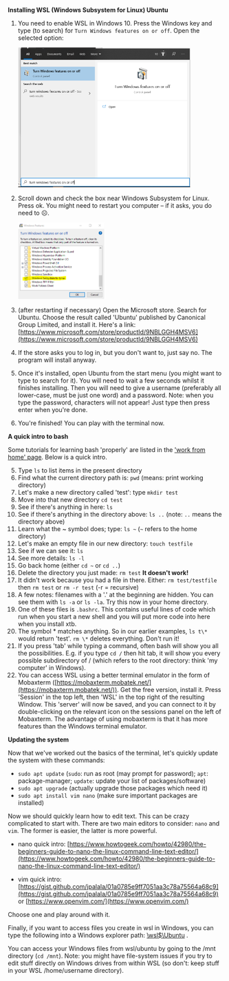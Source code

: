 **Installing WSL (Windows Subsystem for Linux) Ubuntu**

1. You need to enable WSL in Windows 10. Press the Windows key and type (to search) for `Turn Windows features on or off`. Open the selected option: 
    
    <img src="select-win-features.png" alt="Windows Features tool" width="400"/>  
1. Scroll down and check the box near Windows Subsystem for Linux. Press ok. You might need to restart you computer – if it asks, you do need to ☹. 
    
    <img src="select-wsl.png" alt="Choose to enable WSL" width="200"/>  
1. (after restarting if necessary) Open the Microsoft store. Search for Ubuntu. Choose the result called &#39;Ubuntu&#39; published by Canonical Group Limited, and install it. Here's a link: [https://www.microsoft.com/store/productId/9NBLGGH4MSV6](https://www.microsoft.com/store/productId/9NBLGGH4MSV6)
2. If the store asks you to log in, but you don't want to, just say no. The program will install anyway.
3. Once it's installed, open Ubuntu from the start menu (you might want to type to search for it). You will need to wait a few seconds whilst it finishes installing. Then you will need to give a username (preferably all lower-case, must be just one word) and a password. Note: when you type the password, characters will not appear! Just type then press enter when you&#39;re done.
4. You're finished! You can play with the terminal now. 

**A quick intro to bash**

Some tutorials for learning bash 'properly' are listed in the ['work from home' page](index.md). Below is a quick intro.

5. Type `ls` to list items in the present directory
6. Find what the current directory path is: `pwd`   (means: print working directory)
7. Let&#39;s make a new directory called &#39;test&#39;: type `mkdir test`
8. Move into that new directory `cd test`
9. See if there&#39;s anything in here: `ls`
10. See if there&#39;s anything in the directory above: `ls ..`    (note: `..` means the directory above)
11. Learn what the ~ symbol does; type: `ls ~` (`~` refers to the home directory)
12. Let&#39;s make an empty file in our new directory: `touch testfile`
13. See if we can see it: `ls`
14. See more details: `ls -l`
15. Go back home (either `cd ~`   or `cd ..`)
16. Delete the directory you just made: `rm test` **It doesn&#39;t work!**
17. It didn&#39;t work because you had a file in there. Either: `rm test/testfile` then `rm test` or `rm -r test`  (-r = recursive)
18. A few notes: filenames with a &#39;.&#39; at the beginning are hidden. You can see them with `ls -a` or `ls -la`. Try this now in your home directory.
19. One of these files is `.bashrc`. This contains useful lines of code which run when you start a new shell and you will put more code into here when you install xtb.
20. The symbol \* matches anything. So in our earlier examples, `ls t\*`  would return &#39;test&#39;. `rm \*` deletes everything. Don&#39;t run it!
21. If you press &#39;tab&#39; while typing a command, often bash will show you all the possibilities. E.g. if you type `cd /` then hit tab, it will show you every possible subdirectory of / (which refers to the root directory: think &#39;my computer&#39; in Windows).
22. You can access WSL using a better terminal emulator in the form of Mobaxterm ([https://mobaxterm.mobatek.net/](https://mobaxterm.mobatek.net/)). Get the free version, install it. Press &#39;Session&#39; in the top left, then &#39;WSL&#39; in the top right of the resulting Window. This &#39;server&#39; will now be saved, and you can connect to it by double-clicking on the relevant icon on the sessions panel on the left of Mobaxterm. The advantage of using mobaxterm is that it has more features than the Windows terminal emulator.

**Updating the system**

Now that we&#39;ve worked out the basics of the terminal, let&#39;s quickly update the system with these commands:

- `sudo apt update`      (`sudo`: run as root (may prompt for password); `apt`: package-manager; `update`: update your list of packages/software)
- `sudo apt upgrade`     (actually upgrade those packages which need it)
- `sudo apt install vim nano`    (make sure important packages are installed)

Now we should quickly learn how to edit text. This can be crazy complicated to start with. There are two main editors to consider: `nano` and `vim`. The former is easier, the latter is more powerful.

* nano quick intro: [https://www.howtogeek.com/howto/42980/the-beginners-guide-to-nano-the-linux-command-line-text-editor/](https://www.howtogeek.com/howto/42980/the-beginners-guide-to-nano-the-linux-command-line-text-editor/)

* vim quick intro: [https://gist.github.com/jpalala/01a0785e9ff7051aa3c78a75564a68c9](https://gist.github.com/jpalala/01a0785e9ff7051aa3c78a75564a68c9) or [https://www.openvim.com/](https://www.openvim.com/)

Choose one and play around with it.

Finally, if you want to access files you create in wsl in Windows, you can type the following into a Windows explorer path: [\\wsl$\Ubuntu](./../../%5C%5Cwsl%24%5CUbuntu) .

You can access your Windows files from wsl/ubuntu by going to the /mnt directory (`cd /mnt`). Note: you might have file-system issues if you try to edit stuff directly on Windows drives from within WSL (so don't: keep stuff in your WSL /home/username directory).
